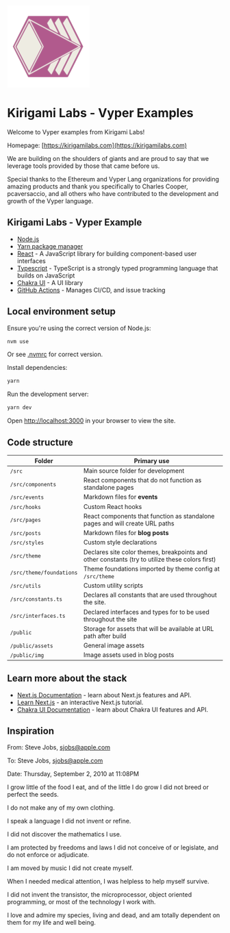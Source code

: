 ![](./public/assets/kirigami-app-icon-192.png)

# Kirigami Labs - Vyper Examples

Welcome to Vyper examples from Kirigami Labs!

Homepage: [https://kirigamilabs.com](https://kirigamilabs.com)

We are building on the shoulders of giants and are proud to say that we leverage tools provided by those that came before us. 

Special thanks to the Ethereum and Vyper Lang organizations for providing amazing products and thank you specifically to Charles Cooper, pcaversaccio, and all others who have contributed to the development and growth of the Vyper language. 

## Kirigami Labs - Vyper Example

- [Node.js](https://nodejs.org/)
- [Yarn package manager](https://yarnpkg.com/cli/install)
- [React](https://reactjs.org/) - A JavaScript library for building component-based user interfaces
- [Typescript](https://www.typescriptlang.org/) - TypeScript is a strongly typed programming language that builds on JavaScript
- [Chakra UI](https://chakra-ui.com/) - A UI library
- [GitHub Actions](https://github.com/features/actions) - Manages CI/CD, and issue tracking

## Local environment setup

Ensure you're using the correct version of Node.js:

```bash
nvm use
```

Or see [.nvmrc](.nvmrc) for correct version.

Install dependencies:

```bash
yarn
```

Run the development server:

```bash
yarn dev
```

Open [http://localhost:3000](http://localhost:3000) in your browser to view the site.

## Code structure

| Folder                   | Primary use                                                                                     |
| ------------------------ | ----------------------------------------------------------------------------------------------- |
| `/src`                   | Main source folder for development                                                              |
| `/src/components`        | React components that do not function as standalone pages                                       |
| `/src/events`            | Markdown files for **events**                                                                   |
| `/src/hooks`             | Custom React hooks                                                                              |
| `/src/pages`             | React components that function as standalone pages and will create URL paths                    |
| `/src/posts`             | Markdown files for **blog posts**                                                               |
| `/src/styles`            | Custom style declarations                                                                       |
| `/src/theme`             | Declares site color themes, breakpoints and other constants (try to utilize these colors first) |
| `/src/theme/foundations` | Theme foundations imported by theme config at `/src/theme`                                      |
| `/src/utils`             | Custom utility scripts                                                                          |
| `/src/constants.ts`      | Declares all constants that are used throughout the site.                                       |
| `/src/interfaces.ts`     | Declared interfaces and types for to be used throughout the site                                |
| `/public`                | Storage for assets that will be available at URL path after build                               |
| `/public/assets`         | General image assets                                                                            |
| `/public/img`            | Image assets used in blog posts                                                                 |



## Learn more about the stack

- [Next.js Documentation](https://nextjs.org/docs) - learn about Next.js features and API.
- [Learn Next.js](https://nextjs.org/learn) - an interactive Next.js tutorial.
- [Chakra UI Documentation](https://chakra-ui.com/docs/getting-started) - learn about Chakra UI features and API.


## Inspiration
From: Steve Jobs, sjobs@apple.com

To: Steve Jobs, sjobs@apple.com

Date: Thursday, September 2, 2010 at 11:08PM



I grow little of the food I eat, and of the little I do grow I did not breed or perfect the seeds.

I do not make any of my own clothing.

I speak a language I did not invent or refine.

I did not discover the mathematics I use.

I am protected by freedoms and laws I did not conceive of or legislate, and do not enforce or adjudicate.

I am moved by music I did not create myself.

When I needed medical attention, I was helpless to help myself survive.

I did not invent the transistor, the microprocessor, object oriented programming, or most of the technology I work with.

I love and admire my species, living and dead, and am totally dependent on them for my life and well being.
